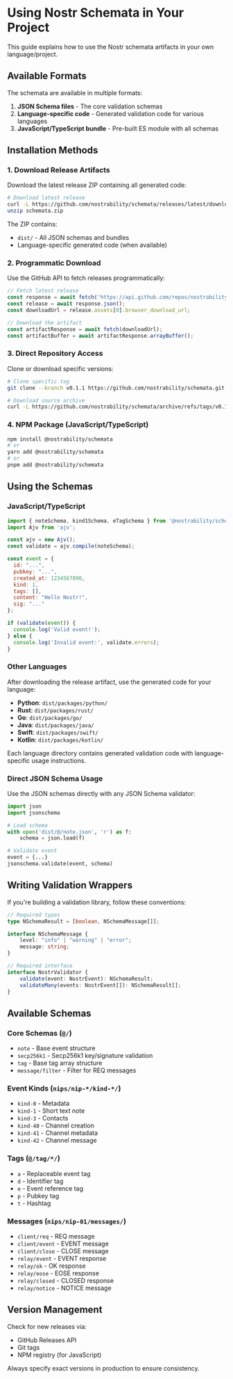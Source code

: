 # Using Nostr Schemata in Your Project

This guide explains how to use the Nostr schemata artifacts in your own language/project.

## Available Formats

The schemata are available in multiple formats:

1. **JSON Schema files** - The core validation schemas
2. **Language-specific code** - Generated validation code for various languages
3. **JavaScript/TypeScript bundle** - Pre-built ES module with all schemas

## Installation Methods

### 1. Download Release Artifacts

Download the latest release ZIP containing all generated code:

```bash
# Download latest release
curl -L https://github.com/nostrability/schemata/releases/latest/download/schemata-v0.1.1.zip -o schemata.zip
unzip schemata.zip
```

The ZIP contains:
- `dist/` - All JSON schemas and bundles
- Language-specific generated code (when available)

### 2. Programmatic Download

Use the GitHub API to fetch releases programmatically:

```javascript
// Fetch latest release
const response = await fetch('https://api.github.com/repos/nostrability/schemata/releases/latest');
const release = await response.json();
const downloadUrl = release.assets[0].browser_download_url;

// Download the artifact
const artifactResponse = await fetch(downloadUrl);
const artifactBuffer = await artifactResponse.arrayBuffer();
```

### 3. Direct Repository Access

Clone or download specific versions:

```bash
# Clone specific tag
git clone --branch v0.1.1 https://github.com/nostrability/schemata.git

# Download source archive
curl -L https://github.com/nostrability/schemata/archive/refs/tags/v0.1.1.tar.gz -o source.tar.gz
```

### 4. NPM Package (JavaScript/TypeScript)

```bash
npm install @nostrability/schemata
# or
yarn add @nostrability/schemata
# or
pnpm add @nostrability/schemata
```

## Using the Schemas

### JavaScript/TypeScript

```javascript
import { noteSchema, kind1Schema, eTagSchema } from '@nostrability/schemata';
import Ajv from 'ajv';

const ajv = new Ajv();
const validate = ajv.compile(noteSchema);

const event = {
  id: "...",
  pubkey: "...",
  created_at: 1234567890,
  kind: 1,
  tags: [],
  content: "Hello Nostr!",
  sig: "..."
};

if (validate(event)) {
  console.log('Valid event!');
} else {
  console.log('Invalid event:', validate.errors);
}
```

### Other Languages

After downloading the release artifact, use the generated code for your language:

- **Python**: `dist/packages/python/`
- **Rust**: `dist/packages/rust/`
- **Go**: `dist/packages/go/`
- **Java**: `dist/packages/java/`
- **Swift**: `dist/packages/swift/`
- **Kotlin**: `dist/packages/kotlin/`

Each language directory contains generated validation code with language-specific usage instructions.

### Direct JSON Schema Usage

Use the JSON schemas directly with any JSON Schema validator:

```python
import json
import jsonschema

# Load schema
with open('dist/@/note.json', 'r') as f:
    schema = json.load(f)

# Validate event
event = {...}
jsonschema.validate(event, schema)
```

## Writing Validation Wrappers

If you're building a validation library, follow these conventions:

```typescript
// Required types
type NSchemaResult = [boolean, NSchemaMessage[]];

interface NSchemaMessage {
    level: "info" | "warning" | "error";
    message: string;
}

// Required interface
interface NostrValidator {
    validate(event: NostrEvent): NSchemaResult;
    validateMany(events: NostrEvent[]): NSchemaResult[];
}
```

## Available Schemas

### Core Schemas (`@/`)
- `note` - Base event structure
- `secp256k1` - Secp256k1 key/signature validation
- `tag` - Base tag array structure
- `message/filter` - Filter for REQ messages

### Event Kinds (`nips/nip-*/kind-*/`)
- `kind-0` - Metadata
- `kind-1` - Short text note  
- `kind-3` - Contacts
- `kind-40` - Channel creation
- `kind-41` - Channel metadata
- `kind-42` - Channel message

### Tags (`@/tag/*/`)
- `a` - Replaceable event tag
- `d` - Identifier tag
- `e` - Event reference tag
- `p` - Pubkey tag
- `t` - Hashtag

### Messages (`nips/nip-01/messages/`)
- `client/req` - REQ message
- `client/event` - EVENT message
- `client/close` - CLOSE message
- `relay/event` - EVENT response
- `relay/ok` - OK response
- `relay/eose` - EOSE response
- `relay/closed` - CLOSED response
- `relay/notice` - NOTICE message

## Version Management

Check for new releases via:
- GitHub Releases API
- Git tags
- NPM registry (for JavaScript)

Always specify exact versions in production to ensure consistency.